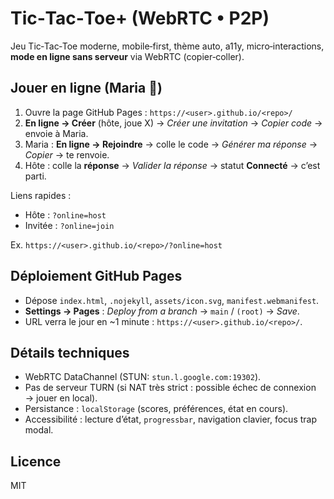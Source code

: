# Tic‑Tac‑Toe+ (WebRTC • P2P)

Jeu Tic‑Tac‑Toe moderne, mobile‑first, thème auto, a11y, micro‑interactions, **mode en ligne sans serveur** via WebRTC (copier‑coller).

## Jouer en ligne (Maria 💜)
1. Ouvre la page GitHub Pages : `https://<user>.github.io/<repo>/`
2. **En ligne → Créer** (hôte, joue X) → *Créer une invitation* → *Copier code* → envoie à Maria.
3. Maria : **En ligne → Rejoindre** → colle le code → *Générer ma réponse* → *Copier* → te renvoie.
4. Hôte : colle la **réponse** → *Valider la réponse* → statut **Connecté** → c’est parti.

Liens rapides :
- Hôte : `?online=host`
- Invitée : `?online=join`

Ex. `https://<user>.github.io/<repo>/?online=host`

## Déploiement GitHub Pages
- Dépose `index.html`, `.nojekyll`, `assets/icon.svg`, `manifest.webmanifest`.
- **Settings → Pages** : *Deploy from a branch* → `main` / `(root)` → *Save*.
- URL verra le jour en ~1 minute : `https://<user>.github.io/<repo>/`.

## Détails techniques
- WebRTC DataChannel (STUN: `stun.l.google.com:19302`).
- Pas de serveur TURN (si NAT très strict : possible échec de connexion → jouer en local).
- Persistance : `localStorage` (scores, préférences, état en cours).
- Accessibilité : lecture d’état, `progressbar`, navigation clavier, focus trap modal.

## Licence
MIT